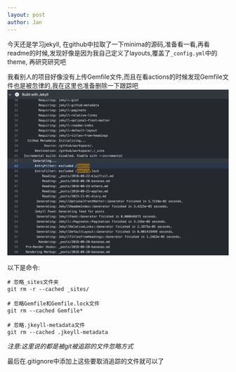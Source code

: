 ```yaml
---
layout: post
author: Jan
---
```


今天还是学习jekyll, 在github中拉取了一下minima的源码,准备看一看,再看readme的时候,发现好像是因为我自己定义了layouts,覆盖了`_config.yml`中的theme, 再研究研究吧

我看别人的项目好像没有上传Gemfile文件,而且在看actions的时候发现Gemfile文件也是被忽律的,我在这里也准备删除一下跟踪吧
![Alt text](/assets/images/image.png)

以下是命令:
```git
# 忽略_sites文件夹
git rm -r --cached _sites/

# 忽略Gemfile和Gemfile.lock文件
git rm --cached Gemfile*

# 忽略.jkeyll-metadata文件
git rm --cached .jkeyll-metadata
```

*注意:这里说的都是被git被追踪的文件忽略方式*

最后在.gitignore中添加上这些要取消追踪的文件就可以了